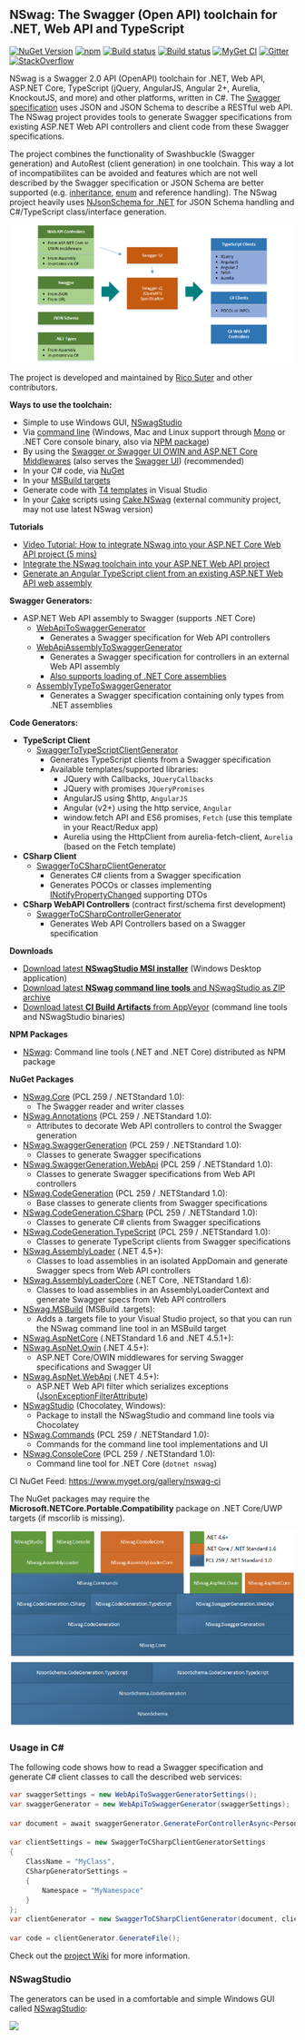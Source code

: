 ## NSwag: The Swagger (Open API) toolchain for .NET, Web API and TypeScript

[![NuGet Version](https://img.shields.io/nuget/v/NSwag.Core.svg)](https://www.nuget.org/packages?q=NSwag)
[![npm](https://img.shields.io/npm/v/nswag.svg)](https://www.npmjs.com/package/nswag)
[![Build status](https://img.shields.io/appveyor/ci/rsuter/nswag.svg?label=build)](https://ci.appveyor.com/project/rsuter/nswag)
[![Build status](https://img.shields.io/appveyor/ci/rsuter/nswag-25x6o.svg?label=CI+build)](https://ci.appveyor.com/project/rsuter/nswag-25x6o)
[![MyGet CI](https://img.shields.io/myget/nswag-ci/vpre/NSwag.Core.svg?label=CI+nuget)](https://www.myget.org/gallery/nswag-ci)
[![Gitter](https://img.shields.io/badge/gitter-join%20chat-1dce73.svg)](https://gitter.im/NSwag/NSwag)
[![StackOverflow](https://img.shields.io/badge/questions-on%20StackOverflow-orange.svg?style=flat)](http://stackoverflow.com/questions/tagged/nswag)

NSwag is a Swagger 2.0 API (OpenAPI) toolchain for .NET, Web API, ASP.NET Core, TypeScript (jQuery, AngularJS, Angular 2+, Aurelia, KnockoutJS, and more) and other platforms, written in C#. The [Swagger specification](http://swagger.io) uses JSON and JSON Schema to describe a RESTful web API. The NSwag project provides tools to generate Swagger specifications from existing ASP.NET Web API controllers and client code from these Swagger specifications. 

The project combines the functionality of Swashbuckle (Swagger generation) and AutoRest (client generation) in one toolchain. This way a lot of incompatibilites can be avoided and features which are not well described by the Swagger specification or JSON Schema are better supported (e.g. [inheritance](https://github.com/NJsonSchema/NJsonSchema/wiki/Inheritance), [enum](https://github.com/NJsonSchema/NJsonSchema/wiki/Enums) and reference handling). The NSwag project heavily uses [NJsonSchema for .NET](http://njsonschema.org) for JSON Schema handling and C#/TypeScript class/interface generation. 

![ToolchainDiagram](assets/ToolchainDiagram.png)

The project is developed and maintained by [Rico Suter](http://rsuter.com) and other contributors. 

**Ways to use the toolchain:** 

- Simple to use Windows GUI, [NSwagStudio](https://github.com/NSwag/NSwag/wiki/NSwagStudio)
- Via [command line](https://github.com/NSwag/NSwag/wiki/CommandLine) (Windows, Mac and Linux support through [Mono](http://www.mono-project.com/) or .NET Core console binary, also via [NPM package](https://www.npmjs.com/package/nswag))
- By using the [Swagger or Swagger UI OWIN and ASP.NET Core Middlewares](https://github.com/NSwag/NSwag/wiki/Middlewares) (also serves the [Swagger UI](http://swagger.io/swagger-ui)) (recommended)
- In your C# code, via [NuGet](https://www.nuget.org/packages?q=NSwag)
- In your [MSBuild targets](https://github.com/NSwag/NSwag/wiki/MSBuild)
- Generate code with [T4 templates](https://github.com/NSwag/NSwag/wiki/T4) in Visual Studio
- In your [Cake](https://cakebuild.net) scripts using [Cake.NSwag](https://agc93.github.io/Cake.NSwag/doc/intro.html) (external community project, may not use latest NSwag version)

**Tutorials**

- [Video Tutorial: How to integrate NSwag into your ASP.NET Core Web API project (5 mins)](https://www.youtube.com/watch?v=lF9ZZ8p2Ciw)
- [Integrate the NSwag toolchain into your ASP.NET Web API project](https://blog.rsuter.com/nswag-tutorial-integrate-the-nswag-toolchain-into-your-asp-net-web-api-project/)
- [Generate an Angular TypeScript client from an existing ASP.NET Web API web assembly](https://blog.rsuter.com/nswag-tutorial-generate-an-angular-2-typescript-client-from-an-existing-asp-net-web-api-web-assembly/)

**Swagger Generators:**

- ASP.NET Web API assembly to Swagger (supports .NET Core)
    - [WebApiToSwaggerGenerator](https://github.com/NSwag/NSwag/wiki/WebApiToSwaggerGenerator)
        - Generates a Swagger specification for Web API controllers
    - [WebApiAssemblyToSwaggerGenerator](https://github.com/NSwag/NSwag/wiki/WebApiAssemblyToSwaggerGenerator)
        - Generates a Swagger specification for controllers in an external Web API assembly
        - [Also supports loading of .NET Core assemblies](https://github.com/NSwag/NSwag/wiki/WebApiAssemblyToSwaggerGenerator#net-core)
    - [AssemblyTypeToSwaggerGenerator](https://github.com/NSwag/NSwag/wiki/AssemblyTypeToSwaggerGenerator)
         - Generates a Swagger specification containing only types from .NET assemblies

**Code Generators:** 

- **TypeScript Client**
	- [SwaggerToTypeScriptClientGenerator](https://github.com/NSwag/NSwag/wiki/SwaggerToTypeScriptClientGenerator)
		- Generates TypeScript clients from a Swagger specification
		- Available templates/supported libraries: 
			- JQuery with Callbacks, `JQueryCallbacks`
			- JQuery with promises `JQueryPromises`
			- AngularJS using $http, `AngularJS`
			- Angular (v2+) using the http service, `Angular`
			- window.fetch API and ES6 promises, `Fetch` (use this template in your React/Redux app)
			- Aurelia using the HttpClient from aurelia-fetch-client, `Aurelia` (based on the Fetch template)
- **CSharp Client**
	- [SwaggerToCSharpClientGenerator](https://github.com/NSwag/NSwag/wiki/SwaggerToCSharpClientGenerator)
		- Generates C# clients from a Swagger specification
		- Generates POCOs or classes implementing [INotifyPropertyChanged](https://msdn.microsoft.com/en-us/library/system.componentmodel.inotifypropertychanged(v=vs.110).aspx) supporting DTOs
- **CSharp WebAPI Controllers** (contract first/schema first development)
	- [SwaggerToCSharpControllerGenerator](https://github.com/NSwag/NSwag/wiki/SwaggerToCSharpControllerGenerator)
	    - Generates Web API Controllers based on a Swagger specification
	    
**Downloads**

- [Download latest **NSwagStudio MSI installer**](http://rsuter.com/Projects/NSwagStudio/installer.php) (Windows Desktop application)
- [Download latest **NSwag command line tools** and NSwagStudio as ZIP archive](http://rsuter.com/Projects/NSwagStudio/archive.php)
- [Download latest **CI Build Artifacts** from AppVeyor](https://ci.appveyor.com/project/rsuter/nswag/build/artifacts) (command line tools and NSwagStudio binaries)

**NPM Packages**

- [NSwag](https://www.npmjs.com/package/nswag): Command line tools (.NET and .NET Core) distributed as NPM package

**NuGet Packages**

- [NSwag.Core](https://www.nuget.org/packages/NSwag.Core/) (PCL 259 / .NETStandard 1.0): 
    - The Swagger reader and writer classes
- [NSwag.Annotations](https://www.nuget.org/packages/NSwag.Annotations/) (PCL 259 / .NETStandard 1.0): 
    - Attributes to decorate Web API controllers to control the Swagger generation
- [NSwag.SwaggerGeneration](https://www.nuget.org/packages/NSwag.CodeGeneration/) (PCL 259 / .NETStandard 1.0): 
    - Classes to generate Swagger specifications 
- [NSwag.SwaggerGeneration.WebApi](https://www.nuget.org/packages/NSwag.CodeGeneration/) (PCL 259 / .NETStandard 1.0): 
    - Classes to generate Swagger specifications from Web API controllers
- [NSwag.CodeGeneration](https://www.nuget.org/packages/NSwag.CodeGeneration/) (PCL 259 / .NETStandard 1.0): 
    - Base classes to generate clients from Swagger specifications
- [NSwag.CodeGeneration.CSharp](https://www.nuget.org/packages/NSwag.CodeGeneration.CSharp/) (PCL 259 / .NETStandard 1.0): 
    - Classes to generate C# clients from Swagger specifications
- [NSwag.CodeGeneration.TypeScript](https://www.nuget.org/packages/NSwag.CodeGeneration.TypeScript/) (PCL 259 / .NETStandard 1.0): 
    - Classes to generate TypeScript clients from Swagger specifications
- [NSwag.AssemblyLoader](https://www.nuget.org/packages/NSwag.AssemblyLoader/) (.NET 4.5+): 
    - Classes to load assemblies in an isolated AppDomain and generate Swagger specs from Web API controllers
- [NSwag.AssemblyLoaderCore](https://www.nuget.org/packages/NSwag.AssemblyLoaderCore/) (.NET Core, .NETStandard 1.6): 
    - Classes to load assemblies in an AssemblyLoaderContext and generate Swagger specs from Web API controllers
- [NSwag.MSBuild](https://www.nuget.org/packages/NSwag.MSBuild/) (MSBuild .targets): 
    - Adds a .targets file to your Visual Studio project, so that you can run the NSwag command line tool in an MSBuild target
- [NSwag.AspNetCore](https://www.nuget.org/packages/NSwag.AspNetCore/) (.NETStandard 1.6 and .NET 4.5.1+): 
- [NSwag.AspNet.Owin](https://www.nuget.org/packages/NSwag.AspNet.Owin/) (.NET 4.5+): 
    - ASP.NET Core/OWIN middlewares for serving Swagger specifications and Swagger UI
- [NSwag.AspNet.WebApi](https://www.nuget.org/packages/NSwag.AspNet.WebApi/) (.NET 4.5+): 
    - ASP.NET Web API filter which serializes exceptions ([JsonExceptionFilterAttribute](https://github.com/NSwag/NSwag/wiki/JsonExceptionFilterAttribute))
- [NSwagStudio](https://chocolatey.org/packages/nswagstudio) (Chocolatey, Windows): 
    - Package to install the NSwagStudio and command line tools via Chocolatey
- [NSwag.Commands](https://www.nuget.org/packages/NSwag.Commands/) (PCL 259 / .NETStandard 1.0): 
    - Commands for the command line tool implementations and UI
- [NSwag.ConsoleCore](https://www.nuget.org/packages/NSwag.ConsoleCore/) (PCL 259 / .NETStandard 1.0): 
    - Command line tool for .NET Core (`dotnet nswag`)

CI NuGet Feed: https://www.myget.org/gallery/nswag-ci

The NuGet packages may require the **Microsoft.NETCore.Portable.Compatibility** package on .NET Core/UWP targets (if mscorlib is missing). 

![LayerDiagram](assets/LayerDiagram.png)

### Usage in C&#35;

The following code shows how to read a Swagger specification and generate C# client classes to call the described web services: 
	
```cs
var swaggerSettings = new WebApiToSwaggerGeneratorSettings();
var swaggerGenerator = new WebApiToSwaggerGenerator(swaggerSettings);

var document = await swaggerGenerator.GenerateForControllerAsync<PersonsController>();

var clientSettings = new SwaggerToCSharpClientGeneratorSettings 
{
    ClassName = "MyClass",
    CSharpGeneratorSettings = 
    {
        Namespace = "MyNamespace"
    }
};
var clientGenerator = new SwaggerToCSharpClientGenerator(document, clientSettings);

var code = clientGenerator.GenerateFile();
```

Check out the [project Wiki](https://github.com/NSwag/NSwag/wiki) for more information.

### NSwagStudio

The generators can be used in a comfortable and simple Windows GUI called [NSwagStudio](https://github.com/NSwag/NSwag/wiki/NSwagStudio): 

[![](https://raw.githubusercontent.com/NSwag/NSwag/master/assets/screenshots/03_WebAPI_CSharp.png)](https://raw.githubusercontent.com/NSwag/NSwag/master/assets/screenshots/03_WebAPI_CSharp.png)
